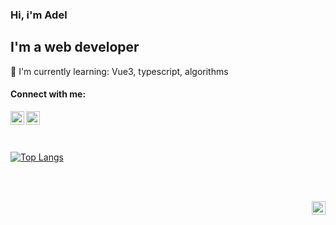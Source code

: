 ### Hi, i'm Adel

## I'm a web developer
:open_book: I'm currently learning: Vue3, typescript, algorithms


#### Connect with me:

[<img align="left" alt="Telegram" width="22px" src="https://raw.githubusercontent.com/chickenfoot88/chickenfoot88/master/assets/telegram.svg"/>][telegram]
[<img align="left" alt="VK" width="22px" src="https://raw.githubusercontent.com/chickenfoot88/chickenfoot88/master/assets/vk.svg"/>][vkontakte]

<br/>
<br/>
<br/>

[![Top Langs](https://github-readme-stats.vercel.app/api/top-langs/?username=chickenfoot88&layout=compact)](https://github.com/chickenfoot88)

<!-- ![willianrod's wakatime stats](https://github-readme-stats.vercel.app/api/wakatime?username=chickenfoot88) -->

<br/>
<br/>

<a href="https://en.wikipedia.org/wiki/Chickenfoot" target="_blank"><img align="right" width="22px" src="https://raw.githubusercontent.com/chickenfoot88/chickenfoot88/master/assets/chickenfoot.png"/></a>

[website]: https://adel-ismagilov.ru
[telegram]: https://t.me/chickenfoot88
[vkontakte]: https://vk.com/chickenfoot88
